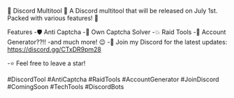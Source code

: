 🚀 Discord Multitool 🎉
A Discord multitool that will be released on July 1st. Packed with various features! 🎁

Features
-🛡️ Anti Captcha
-🧩 Own Captcha Solver
-💥 Raid Tools
-🔄 Account Generator??!!
-and much more! 😉
-🔔 Join my Discord for the latest updates: https://discord.gg/CTxDR9pm28

-⭐ Feel free to leave a star!

#DiscordTool #AntiCaptcha #RaidTools #AccountGenerator #JoinDiscord #ComingSoon #TechTools #DiscordBots

